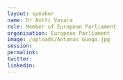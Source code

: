 ```yaml
---
layout: speaker
name: Dr Antti Vasara
role: Member of European Parliament
organisation: European Parliament
image: /uploads/Antanas Guoga.jpg
session:
permalink:
twitter:
linkedin:
---
```

